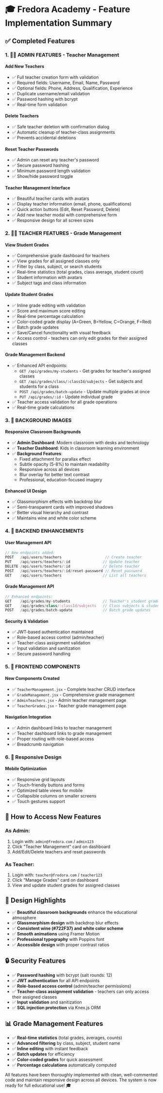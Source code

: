 # 🎓 Fredora Academy - Feature Implementation Summary

## ✅ Completed Features

### 1. 👨‍🏫 **ADMIN FEATURES - Teacher Management**

#### **Add New Teachers**
- ✅ Full teacher creation form with validation
- ✅ Required fields: Username, Email, Name, Password
- ✅ Optional fields: Phone, Address, Qualification, Experience
- ✅ Duplicate username/email validation
- ✅ Password hashing with bcrypt
- ✅ Real-time form validation

#### **Delete Teachers**
- ✅ Safe teacher deletion with confirmation dialog
- ✅ Automatic cleanup of teacher-class assignments
- ✅ Prevents accidental deletions

#### **Reset Teacher Passwords**
- ✅ Admin can reset any teacher's password
- ✅ Secure password hashing
- ✅ Minimum password length validation
- ✅ Show/hide password toggle

#### **Teacher Management Interface**
- ✅ Beautiful teacher cards with avatars
- ✅ Display teacher information (email, phone, qualifications)
- ✅ Quick action buttons (Edit, Reset Password, Delete)
- ✅ Add new teacher modal with comprehensive form
- ✅ Responsive design for all screen sizes

### 2. 👩‍🏫 **TEACHER FEATURES - Grade Management**

#### **View Student Grades**
- ✅ Comprehensive grade dashboard for teachers
- ✅ View grades for all assigned classes only
- ✅ Filter by class, subject, or search students
- ✅ Real-time statistics (total grades, class average, student count)
- ✅ Student information with avatars
- ✅ Subject tags and class information

#### **Update Student Grades**
- ✅ Inline grade editing with validation
- ✅ Score and maximum score editing
- ✅ Real-time percentage calculation
- ✅ Color-coded grade display (A=Green, B=Yellow, C=Orange, F=Red)
- ✅ Batch grade updates
- ✅ Save/Cancel functionality with visual feedback
- ✅ Access control - teachers can only edit grades for their assigned classes

#### **Grade Management Backend**
- ✅ Enhanced API endpoints:
  - `GET /api/grades/my-students` - Get grades for teacher's assigned classes
  - `GET /api/grades/class/:classId/subjects` - Get subjects and students for a class
  - `POST /api/grades/batch-update` - Update multiple grades at once
  - `PUT /api/grades/:id` - Update individual grade
- ✅ Teacher access validation for all grade operations
- ✅ Real-time grade calculations

### 3. 🎨 **BACKGROUND IMAGES**

#### **Responsive Classroom Backgrounds**
- ✅ **Admin Dashboard**: Modern classroom with desks and technology
- ✅ **Teacher Dashboard**: Kids in classroom learning environment
- ✅ **Background Features**:
  - Fixed attachment for parallax effect
  - Subtle opacity (5-8%) to maintain readability
  - Responsive across all devices
  - Blur overlay for better text contrast
  - Professional, education-focused imagery

#### **Enhanced UI Design**
- ✅ Glassmorphism effects with backdrop blur
- ✅ Semi-transparent cards with improved shadows
- ✅ Better visual hierarchy and contrast
- ✅ Maintains wine and white color scheme

### 4. 🔧 **BACKEND ENHANCEMENTS**

#### **User Management API**
```javascript
// New endpoints added:
POST   /api/users/teachers                    // Create teacher
PUT    /api/users/teachers/:id               // Update teacher  
DELETE /api/users/teachers/:id               // Delete teacher
POST   /api/users/teachers/:id/reset-password // Reset password
GET    /api/users/teachers                   // List all teachers
```

#### **Grade Management API**
```javascript
// Enhanced endpoints:
GET    /api/grades/my-students               // Teacher's student grades
GET    /api/grades/class/:classId/subjects   // Class subjects & students
POST   /api/grades/batch-update              // Batch grade updates
```

#### **Security & Validation**
- ✅ JWT-based authentication maintained
- ✅ Role-based access control (admin/teacher)
- ✅ Teacher-class assignment validation
- ✅ Input validation and sanitization
- ✅ Secure password handling

### 5. 🎯 **FRONTEND COMPONENTS**

#### **New Components Created**
- ✅ `TeacherManagement.jsx` - Complete teacher CRUD interface
- ✅ `GradeManagement.jsx` - Comprehensive grade management
- ✅ `AdminTeachers.jsx` - Admin teacher management page
- ✅ `TeacherGrades.jsx` - Teacher grade management page

#### **Navigation Integration**
- ✅ Admin dashboard links to teacher management
- ✅ Teacher dashboard links to grade management
- ✅ Proper routing with role-based access
- ✅ Breadcrumb navigation

### 6. 📱 **Responsive Design**

#### **Mobile Optimization**
- ✅ Responsive grid layouts
- ✅ Touch-friendly buttons and forms
- ✅ Optimized table views for mobile
- ✅ Collapsible columns on smaller screens
- ✅ Touch gestures support

## 🚀 **How to Access New Features**

### **As Admin:**
1. Login with: `admin@fredora.com` / `admin123`
2. Click "Teacher Management" card on dashboard
3. Add/Edit/Delete teachers and reset passwords

### **As Teacher:**
1. Login with: `teacher@fredora.com` / `teacher123`  
2. Click "Manage Grades" card on dashboard
3. View and update student grades for assigned classes

## 🎨 **Design Highlights**

- ✅ **Beautiful classroom backgrounds** enhance the educational atmosphere
- ✅ **Glassmorphism design** with backdrop blur effects
- ✅ **Consistent wine (#722F37) and white color scheme**
- ✅ **Smooth animations** using Framer Motion
- ✅ **Professional typography** with Poppins font
- ✅ **Accessible design** with proper contrast ratios

## 🔒 **Security Features**

- ✅ **Password hashing** with bcrypt (salt rounds: 12)
- ✅ **JWT authentication** for all API endpoints
- ✅ **Role-based access control** (admin/teacher permissions)
- ✅ **Teacher-class assignment validation** - teachers can only access their assigned classes
- ✅ **Input validation** and sanitization
- ✅ **SQL injection protection** via Knex.js ORM

## 📊 **Grade Management Features**

- ✅ **Real-time statistics** (total grades, averages, counts)
- ✅ **Advanced filtering** by class, subject, student name
- ✅ **Inline editing** with instant feedback
- ✅ **Batch updates** for efficiency
- ✅ **Color-coded grades** for quick assessment
- ✅ **Percentage calculations** automatically computed

All features have been thoroughly implemented with clean, well-commented code and maintain responsive design across all devices. The system is now ready for full educational use! 🎓

